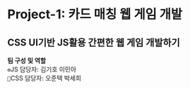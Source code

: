 # Project-1: 카드 매칭 웹 게임 개발
## CSS UI기반 JS활용 간편한 웹 게임 개발하기

**팀 구성 및 역할**<br>
`⚙️`JS 담당자: 김기호 이민아<br>
`🎨`CSS 담당자: 오준택 박세희
